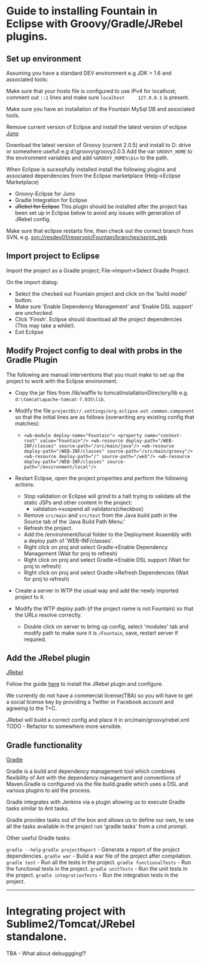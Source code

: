 Guide to installing Fountain in Eclipse with Groovy/Gradle/JRebel plugins. 
==========================================================================

Set up environment
------------------

Assuming you have a standard DEV environment e.g JDK > 1.6 and associated tools:

Make sure that your hosts file is configured to use IPv4 for localhost; comment out `::1` lines and make sure `localhost	 127.0.0.1` is present.

Make sure you have an installation of the Fountain MySql DB and associated tools. 

Remove current version of Eclipse and install the latest version of eclipse [Juno](http://www.eclipse.org/downloads/packages/eclipse-ide-java-ee-developers/junosr1)

Download the latest version of Groovy (current 2.0.5) and install to D: drive or somewhere usefull e.g d:\groovy\groovy2.0.5
Add the var `GROOVY_HOME` to the environment variables and add `%GROOVY_HOME%\bin` to the path. 

When Eclipse is sucessfully installed install the following plugins and associated dependencies from the Eclipse marketplace (Help->Eclipse Marketplace)

* Groovy-Eclipse for Juno
* Gradle Integration for Eclipse
* <s>JRebel for Eclipse</s> This plugin should be installed after the project has been set up in Eclipse below to avoid any issues with generation of JRebel config. 

Make sure that eclipse restarts fine, then check out the correct branch from SVN, e.g. [svn://resdev01/reservoir/Fountain/branches/sprint_geb](svn://resdev01/reservoir/Fountain/branches/sprint_geb)

Import project to Eclipse
-------------------------

Import the project as a Gradle project; File->Import->Select Gradle Project.

On the import dialog:

* Select the checked out Fountain project and click on the 'build model' button. 
* Make sure 'Enable Dependency Management' and 'Enable DSL support' are *unchecked*.
* Click 'Finish'. Eclipse should download all the project dependencies (This may take a while!).
* Exit Eclipse

Modify Project config to deal with probs in the Gradle Plugin
-------------------------------------------------------------

The following are manual interventions that you must make to set up the project to work with the Eclipse environment.

* Copy the jar files from /lib/waffle to tomcatInstallationDirectory/lib e.g. `d:\tomcat\apache-tomcat-7.035\lib`.

* Modify the file `projectDir/.settings/org.eclipse.wst.common.component` so that the initial lines are as follows (overwriting any existing config that matches):
	* `	<wb-module deploy-name="Fountain">
		<property name="context-root" value="Fountain"/>
		<wb-resource deploy-path="/WEB-INF/classes" source-path="/src/main/java"/>
        <wb-resource deploy-path="/WEB-INF/classes" source-path="/src/main/groovy"/>
        <wb-resource deploy-path="/" source-path="/web"/>
        <wb-resource deploy-path="/WEB-INF/classes" source-path="/environment/local"/>  `

* Restart Eclipse, open the project properties and perform the following actions:
	* Stop validation or Eclipse will grind to a halt trying to validate all the static JSPs and other content in the project:
		* validation->suspend all validators(checkbox)
	* Remove `src/main` and `src/test` from the Java build path in the Source tab of the 'Java Build Path Menu.'
	* Refresh the project.
	* Add the /environment/local folder to the Deployment Assembly with a deploy path of 'WEB-INF/classes'.
	* Right click on proj and select Gradle->Enable Dependency Management (Wait for proj to refresh)
	* Right click on proj and select Gradle->Enable DSL support (Wait for proj to refresh)
	* Right click on proj and select Gradle->Refresh Dependencies (Wait for proj to refresh)

* Create a server in WTP the usual way and add the newly imported project to it. 

* Modify the WTP deploy path (if the project name is not Fountain) so that the URLs resolve correctly. 
	* Double click on server to bring up config, select 'modules' tab and modify path to make sure it is `/Fountain`, save, restart server if required. 

Add the JRebel plugin
---------------------

[JRebel](http://zeroturnaround.com/software/jrebel/download/#headline)

Follow the guide [here](http://zeroturnaround.com/software/jrebel/eclipse-jrebel-tutorial/) to install the JRebel plugin and configure. 

We currently do not have a commercial license(TBA) so you will have to get a social license key by providing a Twitter or Facebook account and agreeing to the T+C. 

JRebel will build a correct config and place it in src/main/groovy/rebel.xml TODO - Refactor to somewhere more sensible. 

Gradle functionality
--------------------

[Gradle](http://www.gradle.org/)

Gradle is a build and dependency management tool which combines flexibility of Ant with the dependency management and conventions of Maven.Gradle is configured via the file build.gradle which uses a DSL and various plugins to aid the process.

Gradle integrates with Jenkins via a plugin allowing us to execute Gradle tasks similar to Ant tasks. 

Gradle provides tasks out of the box and allows us to define our own, to see all the tasks available in the project run 'gradle tasks' from a cmd prompt. 

Other useful Gradle tasks:

`gradle --help`
`gradle projectReport` - Generate a report of the project dependencies.
`gradle war` - Build a war file of the project after compilation. 
`gradle test` - Run all the tests in the project. 
`gradle functionalTests` - Run the functional tests in the project.
`gradle unitTests` - Run the unit tests in the project.
`gradle integrationTests` - Run the integration tests in the project. 

***

Integrating project with Sublime2/Tomcat/JRebel standalone. 
===========================================================

TBA - What about debuggging!? 










